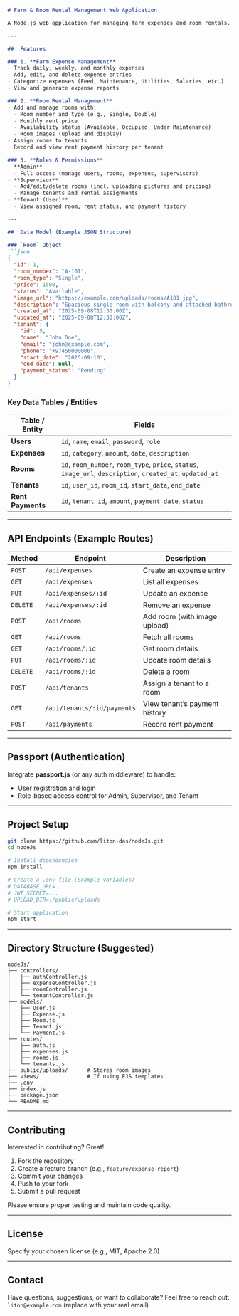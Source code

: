 ````markdown
# Farm & Room Rental Management Web Application

A Node.js web application for managing farm expenses and room rentals. Supervisors can upload room pictures with pricing, and tenants can view their rent details, while admins oversee the entire system.

---

##  Features

### 1. **Farm Expense Management**
- Track daily, weekly, and monthly expenses
- Add, edit, and delete expense entries
- Categorize expenses (Feed, Maintenance, Utilities, Salaries, etc.)
- View and generate expense reports

### 2. **Room Rental Management**
- Add and manage rooms with:
  - Room number and type (e.g., Single, Double)
  - Monthly rent price
  - Availability status (Available, Occupied, Under Maintenance)
  - Room images (upload and display)
- Assign rooms to tenants
- Record and view rent payment history per tenant

### 3. **Roles & Permissions**
- **Admin**
  - Full access (manage users, rooms, expenses, supervisors)
- **Supervisor**
  - Add/edit/delete rooms (incl. uploading pictures and pricing)
  - Manage tenants and rental assignments
- **Tenant (User)**
  - View assigned room, rent status, and payment history

---

##  Data Model (Example JSON Structure)

### `Room` Object
```json
{
  "id": 1,
  "room_number": "A-101",
  "room_type": "Single",
  "price": 1500,
  "status": "Available",
  "image_url": "https://example.com/uploads/rooms/A101.jpg",
  "description": "Spacious single room with balcony and attached bathroom.",
  "created_at": "2025-09-08T12:30:00Z",
  "updated_at": "2025-09-08T12:30:00Z",
  "tenant": {
    "id": 5,
    "name": "John Doe",
    "email": "john@example.com",
    "phone": "+97450000000",
    "start_date": "2025-09-10",
    "end_date": null,
    "payment_status": "Pending"
  }
}
````

### Key Data Tables / Entities

| Table / Entity    | Fields                                                                                                      |
| ----------------- | ----------------------------------------------------------------------------------------------------------- |
| **Users**         | `id`, `name`, `email`, `password`, `role`                                                                   |
| **Expenses**      | `id`, `category`, `amount`, `date`, `description`                                                           |
| **Rooms**         | `id`, `room_number`, `room_type`, `price`, `status`, `image_url`, `description`, `created_at`, `updated_at` |
| **Tenants**       | `id`, `user_id`, `room_id`, `start_date`, `end_date`                                                        |
| **Rent Payments** | `id`, `tenant_id`, `amount`, `payment_date`, `status`                                                       |

---

## API Endpoints (Example Routes)

| Method   | Endpoint                    | Description                   |
| -------- | --------------------------- | ----------------------------- |
| `POST`   | `/api/expenses`             | Create an expense entry       |
| `GET`    | `/api/expenses`             | List all expenses             |
| `PUT`    | `/api/expenses/:id`         | Update an expense             |
| `DELETE` | `/api/expenses/:id`         | Remove an expense             |
| `POST`   | `/api/rooms`                | Add room (with image upload)  |
| `GET`    | `/api/rooms`                | Fetch all rooms               |
| `GET`    | `/api/rooms/:id`            | Get room details              |
| `PUT`    | `/api/rooms/:id`            | Update room details           |
| `DELETE` | `/api/rooms/:id`            | Delete a room                 |
| `POST`   | `/api/tenants`              | Assign a tenant to a room     |
| `GET`    | `/api/tenants/:id/payments` | View tenant’s payment history |
| `POST`   | `/api/payments`             | Record rent payment           |

---

## Passport (Authentication)

Integrate **passport.js** (or any auth middleware) to handle:

* User registration and login
* Role-based access control for Admin, Supervisor, and Tenant

---

## Project Setup

```bash
git clone https://github.com/liton-das/nodeJs.git
cd nodeJs

# Install dependencies
npm install

# Create a .env file (Example variables)
# DATABASE_URL=...
# JWT_SECRET=...
# UPLOAD_DIR=./public/uploads

# Start application
npm start
```

---

## Directory Structure (Suggested)

```
nodeJs/
├── controllers/
│   ├── authController.js
│   ├── expenseController.js
│   ├── roomController.js
│   └── tenantController.js
├── models/
│   ├── User.js
│   ├── Expense.js
│   ├── Room.js
│   ├── Tenant.js
│   └── Payment.js
├── routes/
│   ├── auth.js
│   ├── expenses.js
│   ├── rooms.js
│   └── tenants.js
├── public/uploads/      # Stores room images
├── views/               # If using EJS templates
├── .env
├── index.js
├── package.json
└── README.md
```

---

## Contributing

Interested in contributing? Great!

1. Fork the repository
2. Create a feature branch (e.g., `feature/expense-report`)
3. Commit your changes
4. Push to your fork
5. Submit a pull request

Please ensure proper testing and maintain code quality.

---

## License

Specify your chosen license (e.g., MIT, Apache 2.0)

---

## Contact

Have questions, suggestions, or want to collaborate?
Feel free to reach out: `liton@example.com` (replace with your real email)


